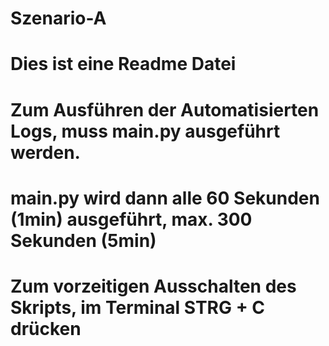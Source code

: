 # Szenario-A
# Dies ist eine Readme Datei
# Zum Ausführen der Automatisierten Logs, muss main.py ausgeführt werden.
# main.py wird dann alle 60 Sekunden (1min) ausgeführt, max. 300 Sekunden (5min)
# Zum vorzeitigen Ausschalten des Skripts, im Terminal STRG + C drücken
